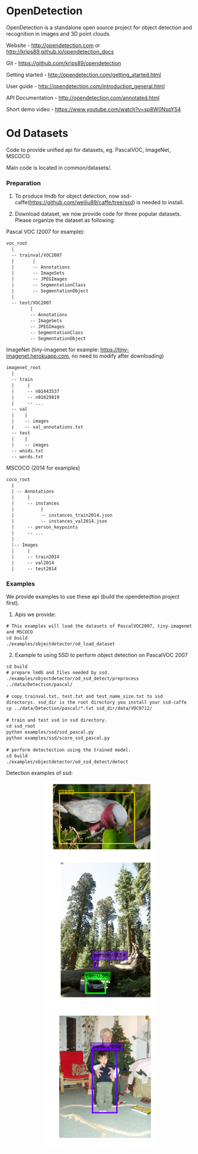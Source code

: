 OpenDetection
=============

OpenDetection is a standalone open source project for object detection and recognition in images and 3D point clouds.

Website - http://opendetection.com or http://krips89.github.io/opendetection_docs

Git - https://github.com/krips89/opendetection

Getting started - http://opendetection.com/getting_started.html

User guide - http://opendetection.com/introduction_general.html

API Documentation - http://opendetection.com/annotated.html

Short demo video - https://www.youtube.com/watch?v=sp8W0NspY54


Od Datasets
=============

Code to provide unified api for datasets, eg. PascalVOC, ImageNet, MSCOCO.

Main code is located in common/datasets/.

### Preparation
1. To produce lmdb for object detection, now ssd-caffe(https://github.com/weiliu89/caffe/tree/ssd) is needed to install.

2. Download dataset, we now provide code for three popular datasets. Please organize the dataset as following:

Pascal VOC (2007 for example):
```Shell
voc_root
  |
  -- trainval/VOC2007
  |       |
  |       -- Annotations
  |       -- ImageSets
  |       -- JPEGImages
  |       -- SegmentationClass
  |       -- SegmentationObject
  |
  -- test/VOC2007
         |
         -- Annotations
         -- ImageSets
         -- JPEGImages
         -- SegmentationClass
         -- SegmentationObject
```


ImageNet (tiny-imagenet for example: https://tiny-imagenet.herokuapp.com, no need to modify after downloading)
```Shell
imagenet_root
  |
  -- train
  |     |
  |     -- n01443537
  |     -- n01629819
  |     -- ...
  -- val
  |    |
  |    -- images
  |    -- val_annotations.txt
  -- test
  |    |
  |    -- images
  -- wnids.txt
  -- words.txt
```

MSCOCO (2014 for examples)
```Shell
coco_root
  |
  | -- Annotations
  |     |
  |     -- instances
  |          |
  |          -- instances_train2014.json
  |          -- instances_val2014.json
  |     -- person_keypoints
  |     -- ...
  |
  |-- Images
  |     |
  |     -- train2014
  |     -- val2014
  |     -- test2014
```


  

### Examples
We provide examples to use these api (build the opendetedtion project first).


1. Apis we provide:
```Shell
# This examples will load the datasets of PascalVOC2007, tiny-imagenet and MSCOCO
cd build
./examples/objectdetector/od_load_dataset
```

2. Example to using SSD to perform object detection on PascalVOC 2007
```Shell
cd build
# prepare lmdb and files needed by ssd.
./examples/objectdetector/od_ssd_detect/preprocess  ../data/Detection/pascal/

# copy trainval.txt, test.txt and test_name_size.txt to ssd directorys. ssd_dir is the root directory you install your ssd-caffe
cp ../data/Detection/pascal/*.txt ssd_dir/data/VOC0712/

# train and test ssd in ssd directory.
cd ssd_root
python examples/ssd/ssd_pascal.py
python examples/ssd/score_ssd_pascal.py

# perform detectection using the trained model.
cd build
./examples/objectdetector/od_ssd_detect/detect
```

Detection examples of ssd:

<p align="center">
<img src="./data/images/000040.jpg.png" width="300px">
<img src="./data/images/000137.jpg.png" width="300px">
<img src="./data/images/000247.jpg.png" width="300px">
</p>




